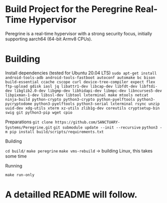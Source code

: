 # Build Project for the Peregrine Real-Time Hypervisor

Peregrine is a real-time hypervisor with a strong security focus, initially supporting aarch64 (64-bit Armv8 CPUs).

# Building
Install dependencies (tested for Ubuntu 20.04 LTS)
`sudo apt-get install android-tools-adb android-tools-fastboot autoconf automake bc bison build-essential ccache cscope curl device-tree-compiler expect flex ftp-upload gdisk iasl jq libattr1-dev libcap-dev libfdt-dev libftdi-dev libglib2.0-dev libgmp-dev libhidapi-dev libmpc-dev libncurses5-dev libpixman-1-dev libssl-dev libtool lxterminal make mtools netcat ninja-build python-crypto python3-crypto python-pyelftools python3-pycryptodome python3-pyelftools python3-serial lxterminal rsync unzip uuid-dev xdg-utils xterm xz-utils zlib1g-dev coreutils cryptsetup-bin swig git python3-pip wget cpio`


Preparations
`git clone https://github.com/SANCTUARY-Systems/Peregrine.git`
`git submodule update --init --recursive`
`python3 -m pip install build/scripts/requirements.txt`

Building

`cd build/`
`make peregrine`
`make vms-rebuild` -> building Linux, this takes some time

Running

`make run-only`


# A detailled README will follow.

